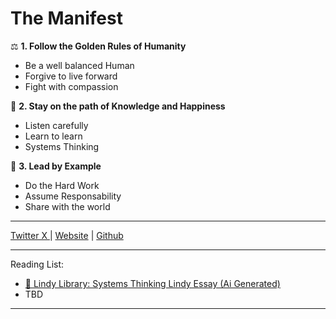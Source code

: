 # The Manifest

⚖️ **1. Follow the Golden Rules of Humanity** 
- Be a well balanced Human 
- Forgive to live forward
- Fight with compassion

🍏 **2. Stay on the path of Knowledge and Happiness** 
- Listen carefully
- Learn to learn
- Systems Thinking

🦾 **3. Lead by Example** 
- Do the Hard Work
- Assume Responsability
- Share with the world


---

[Twitter X ](https://twitter.com/13HackerSkull) | [Website](www.hackerSkull.com) | [Github](https://github.com/warteamx/HackerSkull)

___

Reading List: 

 - [ 📖 Lindy Library:  Systems Thinking Lindy Essay (Ai Generated)](./Lindy/systems-thinking.md)
 - TBD

___
